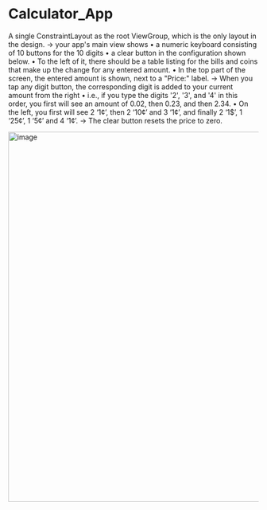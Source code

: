 # Calculator_App

A single ConstraintLayout as the root ViewGroup, which is the only layout in the design.
->  your app's main view shows
    • a numeric keyboard consisting of 10 buttons for the 10 digits
    • a clear button in the configuration shown below.
    • To the left of it, there should be a table listing for the bills and coins that make up the change for any
    entered amount.
    • In the top part of the screen, the entered amount is shown, next to a "Price:" label.
-> When you tap any digit button, the corresponding digit is added to your current amount
from the right
    • i.e., if you type the digits '2', '3', and '4' in this order, you first will see an amount of 0.02, then 0.23, and
    then 2.34.
    • On the left, you first will see 2 ‘1¢’, then 2 ‘10¢’ and 3 ‘1¢’, and finally 2 ‘1$’, 1 ‘25¢’, 1 ‘5¢’ and 4 ‘1¢’.
-> The clear button resets the price to zero.

<img width="743" alt="image" src="https://github.com/tusharnama37/Calculator_App/assets/67703426/d6c82a73-fc49-4ecb-8188-4f277cd3f7ae">

